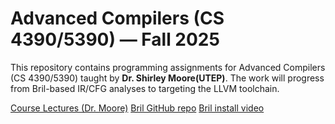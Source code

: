 # Advanced Compilers (CS 4390/5390) — Fall 2025
This repository contains programming assignments for Advanced Compilers (CS 4390/5390) taught by **Dr. Shirley Moore(UTEP)**. The work will progress from Bril-based IR/CFG analyses to targeting the LLVM toolchain. 

[Course Lectures (Dr. Moore)](http://svmoore.pbworks.com/w/page/160252089/CS%204390%205390%20%20Advanced%20Compilers%20%20Fall%202025)
[Bril GitHub repo](https://github.com/sampsyo/bril)
[Bril install video](https://vod.video.cornell.edu/media/1_jc91ke0h)


